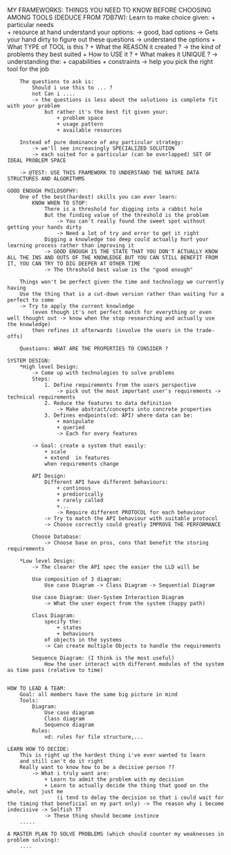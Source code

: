 MY FRAMEWORKS: 
    THINGS YOU NEED TO KNOW BEFORE CHOOSING AMONG TOOLS (DEDUCE FROM 7DB7W): 
        Learn to make choice given:
            + particular needs  
            + resource at hand 
                understand your options: 
                    -> good, bad options 
                    -> Gets your hand dirty to figure out these questions -> understand the options
                        + What TYPE of TOOL is this ?
                        + What the REASON it created ? 
                            -> the kind of problems they best suited 
                        + How to USE it ? 
                        + What makes it UNIQUE ? 
                            -> understanding the: 
                                + capabilities 
                                + constraints 
                                -> help you pick the right tool for the job 

        The questions to ask is: 
            Should i use this to ... ?
            not Can i ....
            -> the questions is less about the solutions is complete fit with your problem
                but rather it's the best fit given your:
                    + problem space
                    + usage pattern 
                    + available resources 

        Instead of pure dominance of any particular strategy: 
            -> we'll see increasingly SPECIALIZED SOLUTION
            -> each suited for a particular (can be overlapped) SET OF IDEAL PROBLEM SPACE 

        -> @TEST: USE THIS FRAMEWORK TO UNDERSTAND THE NATURE DATA STRUCTURES AND ALGORITHMS 

    GOOD ENOUGH PHILOSOPHY: 
        One of the best(hardest) skills you can ever learn: 
            KNOW WHEN TO STOP: 
                There is a threshold for digging into a rabbit hole 
                But the finding value of the threshold is the problem 
                    -> You can't really found the sweet spot without getting your hands dirty  
                    -> Need a lot of try and error to get it right 
                Digging a knowledge too deep could actually hurt your learning process rather than improving it   
                -> GOOD ENOUGH IS THE STATE THAT YOU DON'T ACTUALLY KNOW ALL THE INS AND OUTS OF THE KNOWLEDGE BUT YOU CAN STILL BENEFIT FROM IT, YOU CAN TRY TO DIG DEEPER AT OTHER TIME  
                -> The threshold best value is the "good enough" 

        Things won't be perfect given the time and technology we currently having 
        Use the thing that is a cut-down version rather than waiting for a perfect to come 
        -> Try to apply the current knowledge 
            (even though it's not perfect match for everything or even well thought out -> know when the stop researching and actually use the knowledge) 
            then refines it afterwards (involve the users in the trade-offs) 

        Questions: WHAT ARE THE PROPERTIES TO CONSIDER ? 

    SYSTEM DESIGN: 
        *High level Design: 
            -> Come up with technologies to solve problems
            Steps: 
                1. Define requirements from the users perspective 
                    -> pick out the most important user's requirements -> technical requirements
                2. Reduce the features to data definition 
                    -> Make abstract/concepts into concrete properties  
                3. Defines endpoints(vd: API) where data can be: 
                    + manipulate 
                    + queried 
                    -> Each for every features 

            -> Goal: create a system that easily:
                + scale 
                + extend  in features 
                when requirements change 

            API Design: 
                Different API have different behaviours: 
                    + continous
                    + prediorically 
                    + rarely called  
                    +...
                    -> Require different PROTOCOL for each behaviour
                -> Try to match the API behaviour with suitable protocol 
                -> Choose correctly could greatly IMPROVE THE PERFORMANCE 

            Choose Database: 
                -> Choose base on pros, cons that benefit the storing requirements 

        *Low level Design:
            -> The clearer the API spec the easier the LLD will be 

            Use composition of 3 diagram: 
                Use case Diagram -> Class Diagram -> Sequential Diagram 

            Use case Diagram: User-System Interaction Diagram 
                -> What the user expect from the system (happy path)

            Class Diagram: 
                specify the:
                    + states
                    + behaviours 
                of objects in the systems
                -> Can create multiple Objects to handle the requirements 

            Sequence Diagram: (I think is the most useful)
                How the user interact with different modules of the system as time pass (relative to time)


    HOW TO LEAD A TEAM: 
        Goal: all members have the same big picture in mind 
        Tools: 
            Diagram:
                Use case diagram
                Class diagram 
                Sequence diagram 
            Rules: 
                vd: rules for file structure,... 

    LEARN HOW TO DECIDE: 
        This is right up the hardest thing i've ever wanted to learn  
        and still can't do it right 
        Really want to know how to be a decisive person ?? 
            -> What i truly want are:
                + Learn to admit the problem with my decision 
                + Learn to actually decide the thing that good on the whole, not just me 
                    (i tend to delay the decision so that i could wait for the timing that beneficial on my part only) -> The reason why i become indecisive -> Selfish TT
                -> These thing should become instince 
        .....

    A MASTER PLAN TO SOLVE PROBLEMS (which should counter my weaknesses in problem solving):
        ....